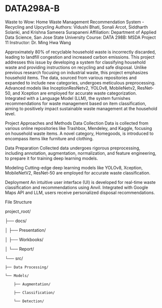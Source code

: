 # DATA298A-B
Waste to Wow: Home Waste Management Recommendation System - Recycling and Upcycling
Authors: Vidushi Bhati, Sonali Arcot, Siddharth Solanki, and Krishna Sameera Surapaneni
Affiliation: Department of Applied Data Science, San Jose State University
Course: DATA 298B: MSDA Project 11
Instructor: Dr. Ming Hwa Wang

Approximately 80% of recyclable household waste is incorrectly discarded, leading to landfill congestion and increased carbon emissions. This project addresses this issue by developing a system for classifying household waste and providing instructions on recycling and safe disposal. Unlike previous research focusing on industrial waste, this project emphasizes household items. The data, sourced from various repositories and expanded to include new categories, undergoes meticulous preprocessing. Advanced models like InceptionResNetv2, YOLOv8, MobileNetv2, ResNet-50, and Xception are employed for accurate waste categorization. Integrated with a Language Model (LLM), the system furnishes recommendations for waste management based on item classification, aiming to positively impact sustainable waste management at the household level.

Project Approaches and Methods
Data Collection
Data is collected from various online repositories like Trashbox, Mendeley, and Kaggle, focusing on household waste items. A novel category, Homegoods, is introduced to encompass items like furniture and clothing.

Data Preparation
Collected data undergoes rigorous preprocessing, including annotation, augmentation, normalization, and feature engineering, to prepare it for training deep learning models.

Modeling
Cutting-edge deep learning models like YOLOv8, Xception, MobileNetV2, ResNet-50 are employed for accurate waste classification.

Deployment
An intuitive user interface (UI) is developed for real-time waste classification and recommendations using Anvil. Integrated with Google Maps API and LLM, users receive personalized disposal recommendations.

File Structure

project_root/

├── docs/

│   ├── Presentation/

│   ├── Workbooks/

│   └── Report/

└── src/

    ├── Data Processing/
    
    └── Models/
    
        ├── Augmentation/
        
        ├── Classification/
        
        └── Detection/
